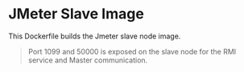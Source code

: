 # JMeter Slave Image

This Dockerfile builds the Jmeter slave node image.

> Port 1099 and 50000 is exposed on the slave node for the RMI service and Master communication.
